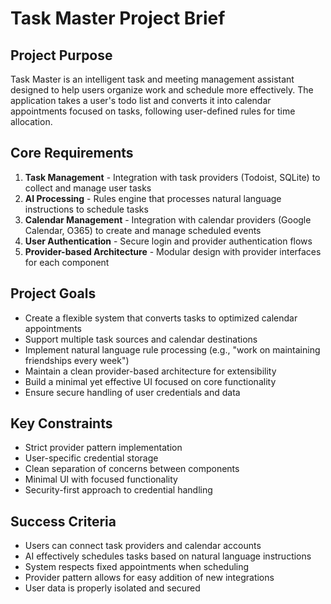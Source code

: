 # Task Master Project Brief

## Project Purpose
Task Master is an intelligent task and meeting management assistant designed to help users organize work and schedule more effectively. The application takes a user's todo list and converts it into calendar appointments focused on tasks, following user-defined rules for time allocation.

## Core Requirements
1. **Task Management** - Integration with task providers (Todoist, SQLite) to collect and manage user tasks
2. **AI Processing** - Rules engine that processes natural language instructions to schedule tasks
3. **Calendar Management** - Integration with calendar providers (Google Calendar, O365) to create and manage scheduled events
4. **User Authentication** - Secure login and provider authentication flows
5. **Provider-based Architecture** - Modular design with provider interfaces for each component

## Project Goals
- Create a flexible system that converts tasks to optimized calendar appointments
- Support multiple task sources and calendar destinations
- Implement natural language rule processing (e.g., "work on maintaining friendships every week")
- Maintain a clean provider-based architecture for extensibility
- Build a minimal yet effective UI focused on core functionality
- Ensure secure handling of user credentials and data

## Key Constraints
- Strict provider pattern implementation
- User-specific credential storage
- Clean separation of concerns between components
- Minimal UI with focused functionality
- Security-first approach to credential handling

## Success Criteria
- Users can connect task providers and calendar accounts
- AI effectively schedules tasks based on natural language instructions
- System respects fixed appointments when scheduling
- Provider pattern allows for easy addition of new integrations
- User data is properly isolated and secured 
